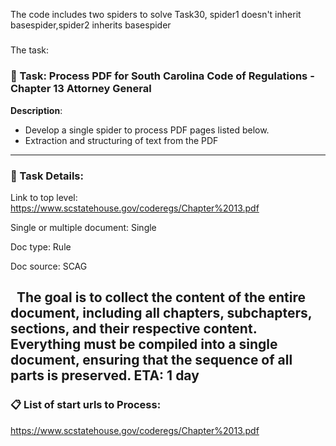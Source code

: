 The code includes two spiders to solve Task30, spider1 doesn't inherit basespider,spider2 inherits basespider


#####
The task:
### 📌 Task: Process PDF for South Carolina Code of Regulations - Chapter 13 Attorney General

**Description**:
- Develop a single spider to process PDF pages listed below.
- Extraction and structuring of text from the PDF 
---

### 📄 Task Details:

Link to top level: https://www.scstatehouse.gov/coderegs/Chapter%2013.pdf


Single or multiple document: Single

Doc type: Rule

Doc source: SCAG

  The goal is to collect the content of the entire document, including all chapters, subchapters, sections, and their respective content. Everything must be compiled into a single document, ensuring that the sequence of all parts is preserved.
 ETA: 1 day
---

### 📋 List of start urls to Process:

https://www.scstatehouse.gov/coderegs/Chapter%2013.pdf
#####
